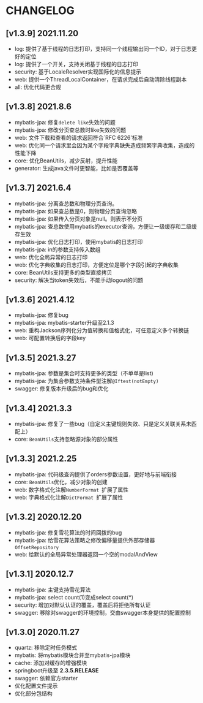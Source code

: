 # CHANGELOG

## [v1.3.9] 2021.11.20

* log:  提供了基于线程的日志打印，支持同一个线程输出同一个ID，对于日志更好的定位
* log: 提供了一个开关，支持关闭基于线程的日志打印
* security:  基于LocaleResolver实现国际化的信息提示
* web: 提供一个ThreadLocalContainer，在请求完成后自动清除线程副本
* all: 优化代码更合规

## [v1.3.8] 2021.8.6

* mybatis-jpa: 修复`delete like`失效的问题
* mybatis-jpa: 修改分页查总数时like失效的问题
* web: 文件下载和查看的请求返回符合`RFC 6226'标准
* web: 优化同一个请求里会因为某个字段字典缺失造成频繁字典收集，造成的性能下降
* core: 优化BeanUtils，减少反射，提升性能
* generator: 生成java文件时更智能，比如是否覆盖等

## [v1.3.7] 2021.6.4

* mybatis-jpa: 分离查总数和物理分页查询。
* mybatis-jpa: 如果查总数是0，则物理分页查询忽略
* mybatis-jpa: 如果传入分页对象是null。则表示不分页
* mybatis-jpa: 查总数使用mybatis的executor查询，方便让一级缓存和二级缓存生效
* mybatis-jpa: 优化日志打印，使用mybatis的日志打印
* mybatis-jpa: in的参数支持传入数组
* web: 优化全局异常的日志打印
* web: 优化字典收集的日志打印，方便定位是哪个字段引起的字典收集
* core: BeanUtils支持更多的类型直接拷贝
* security: 解决当token失效后，不能手动logout的问题

## [v1.3.6] 2021.4.12

* mybatis-jpa: 修复bug
* mybatis-jpa: mybatis-starter升级至2.1.3
* web: 重构Jackson序列化分为值转换和值格式化，可任意定义多个转换链
* web: 可配置转换后的字段key

## [v1.3.5] 2021.3.27

* mybatis-jpa: 参数是集合时支持更多的类型（不单单是list)
* mybatis-jpa: 为集合参数支持条件型注解`@Iftest(notEmpty)`
* swagger:  修复版本升级后的bug和优化

## [v1.3.4] 2021.3.3

* mybatis-jpa: 修复了一些bug（自定义主键规则失效、只是定义关联关系未匹配上）
* core:  `BeanUtils`支持忽略源对象的部分属性

## [v1.3.3] 2021.2.25

* mybatis-jpa: 代码级查询提供了orders参数设置，更好地与前端衔接
* core:  `BeanUtils`优化，减少对象的创建
* web: 数字格式化注解`NumberFormat `扩展了属性
* web: 字典格式化注解`DictFormat `扩展了属性

## [v1.3.2] 2020.12.20

* mybatis-jpa: 修复雪花算法的时间回拨的bug
* mybatis-jpa:  给雪花算法策略之修改偏移量提供外部存储器`OffsetRepository `
* web: 给默认的全局异常处理器返回一个空的modalAndView

## [v1.3.1] 2020.12.7

* mybatis-jpa: 主键支持雪花算法
* mybatis-jpa:  select count(1)变成select count(*)
* security: 增加对默认认证的覆盖，覆盖后将拒绝所有认证
* swagger: 移除对swagger的环境控制，交由swagger本身提供的配置控制

## [v1.3.0] 2020.11.27

* quartz: 移除定时任务模式
* mybatis: 将mybatis模块合并至mybatis-jpa模块
* cache: 添加对缓存的增强模块
* springboot升级至 **2.3.5.RELEASE**  
* swagger: 依赖官方starter
* 优化配置文件提示
* 优化部分包结构